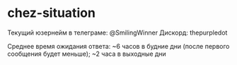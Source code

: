 # chez-situation

Текущий юзернейм в телеграме: @SmilingWinner
Дискорд: thepurpledot

Среднее время ожидания ответа: ~6 часов в будние дни (после первого сообщения будет меньше); ~2 часа в выходные дни
